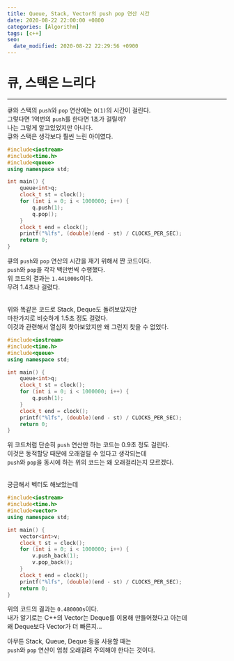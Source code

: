 ```yaml
---
title: Queue, Stack, Vector의 push pop 연산 시간
date: 2020-08-22 22:00:00 +0800
categories: [Algorithm]
tags: [c++]
seo:
  date_modified: 2020-08-22 22:29:56 +0900
---
```


# 큐, 스택은 느리다  
---
큐와 스택의 `push`와 `pop` 연산에는 `O(1)`의 시간이 걸린다.  
그렇다면 1억번의 `push`를 한다면 1초가 걸릴까?  
나는 그렇게 알고있었지만 아니다.  
큐와 스택은 생각보다 훨씬 느린 아이였다.  

```c++
#include<iostream>
#include<time.h>
#include<queue>
using namespace std;

int main() {
	queue<int>q;
	clock_t st = clock();
	for (int i = 0; i < 1000000; i++) {
		q.push(1);
		q.pop();
	}
	clock_t end = clock();
	printf("%lfs", (double)(end - st) / CLOCKS_PER_SEC);
	return 0;
}
```
큐의 `push`와 `pop` 연산의 시간을 재기 위해서 짠 코드이다.  
`push`와 `pop`을 각각 백만번씩 수행했다.  
위 코드의 결과는 `1.441000s`이다.  
무려 1.4초나 걸렸다.  
<br>

위와 똑같은 코드로 Stack, Deque도 돌려보았지만  
마찬가지로 비슷하게 1.5초 정도 걸렸다.  
이것과 관련해서 열심히 찾아보았지만 왜 그런지 찾을 수 없었다.  

```c++
#include<iostream>
#include<time.h>
#include<queue>
using namespace std;

int main() {
	queue<int>q;
	clock_t st = clock();
	for (int i = 0; i < 1000000; i++) {
		q.push(1);
	}
	clock_t end = clock();
	printf("%lfs", (double)(end - st) / CLOCKS_PER_SEC);
	return 0;
}
```
위 코드처럼 단순히 `push` 연산만 하는 코드는 0.9초 정도 걸린다.  
이것은 동적할당 때문에 오래걸릴 수 있다고 생각되는데  
`push`와 `pop`을 동시에 하는 위의 코드는 왜 오래걸리는지 모르겠다.  
<br>

궁금해서 벡터도 해보았는데  
```c++
#include<iostream>
#include<time.h>
#include<vector>
using namespace std;

int main() {
	vector<int>v;
	clock_t st = clock();
	for (int i = 0; i < 1000000; i++) {
		v.push_back(1);
		v.pop_back();
	}
	clock_t end = clock();
	printf("%lfs", (double)(end - st) / CLOCKS_PER_SEC);
	return 0;
}
```
위의 코드의 결과는 `0.480000s`이다.  
내가 알기로는 C++의 Vector는 Deque를 이용해 만들어졌다고 아는데  
왜 Deque보다 Vector가 더 빠른지...

아무튼 Stack, Queue, Deque 등을 사용할 때는  
`push`와 `pop` 연산이 엄청 오래걸려 주의해야 한다는 것이다.